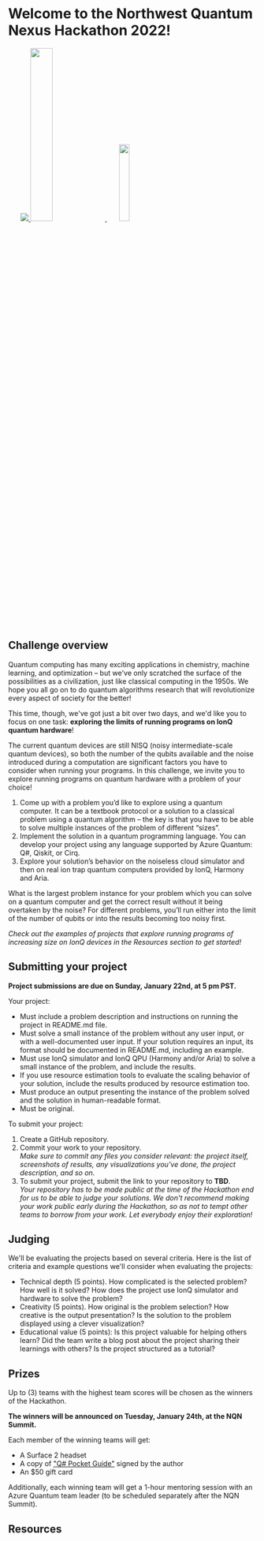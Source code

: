 # Welcome to the Northwest Quantum Nexus Hackathon 2022!

<p align="left">
  <a href="https://nwquantum.com/" target="_blank"><img src="https://nwquantum.com/wp-content/uploads/2020/09/NQN_Logo_03042019_65px.png" style="padding-left: 5%"/> </a>
  <a href="https://azure.microsoft.com/en-us/solutions/quantum-computing/" target="_blank"><img src="https://user-images.githubusercontent.com/10100490/151488491-609828a4-cd1f-4076-b5b2-a8d9fc2d0fa4.png" width="30%"/> </a>
  <a href="https://ionq.com/" target="_blank"><img src="https://user-images.githubusercontent.com/10100490/151488159-da95eb05-9277-4abe-b1ba-b49871d563ed.svg" width="20%" style="padding: 1%;padding-left: 5%"/></a>
</p>

## Challenge overview

Quantum computing has many exciting applications in chemistry, machine learning, and optimization – but we've only scratched the surface of the possibilities as a civilization, just like classical computing in the 1950s. We hope you all go on to do quantum algorithms research that will revolutionize every aspect of society for the better!

This time, though, we've got just a bit over two days, and we'd like you to focus on one task: **exploring the limits of running programs on IonQ quantum hardware**!

The current quantum devices are still NISQ (noisy intermediate-scale quantum devices), so both the number of the qubits available and the noise introduced during a computation are significant factors you have to consider when running your programs. 
In this challenge, we invite you to explore running programs on quantum hardware with a problem of your choice!

1.	Come up with a problem you’d like to explore using a quantum computer. It can be a textbook protocol or a solution to a classical problem using a quantum algorithm – the key is that you have to be able to solve multiple instances of the problem of different “sizes”.
2.	Implement the solution in a quantum programming language. You can develop your project using any language supported by Azure Quantum: Q#, Qiskit, or Cirq.
3.	Explore your solution’s behavior on the noiseless cloud simulator and then on real ion trap quantum computers provided by IonQ, Harmony and Aria.

What is the largest problem instance for your problem which you can solve on a quantum computer and get the correct result without it being overtaken by the noise? For different problems, you’ll run either into the limit of the number of qubits or into the results becoming too noisy first.

*Check out the examples of projects that explore running programs of increasing size on IonQ devices in the Resources section to get started!*

## Submitting your project

**Project submissions are due on Sunday, January 22nd, at 5 pm PST.**

Your project:

* Must include a problem description and instructions on running the project in README.md file.
* Must solve a small instance of the problem without any user input, or with a well-documented user input. If your solution requires an input, its format should be documented in README.md, including an example.
* Must use IonQ simulator and IonQ QPU (Harmony and/or Aria) to solve a small instance of the problem, and include the results. 
* If you use resource estimation tools to evaluate the scaling behavior of your solution, include the results produced by resource estimation too.
* Must produce an output presenting the instance of the problem solved and the solution in human-readable format.
* Must be original.

To submit your project:

1. Create a GitHub repository.
2. Commit your work to your repository.  
   *Make sure to commit any files you consider relevant: the project itself, screenshots of results, any visualizations you've done, the project description, and so on.*
3. To submit your project, submit the link to your repository to **TBD**.  
   *Your repository has to be made public at the time of the Hackathon end for us to be able to judge your solutions. We don't recommend making your work public early during the Hackathon, so as not to tempt other teams to borrow from your work. Let everybody enjoy their exploration!*

## Judging

We'll be evaluating the projects based on several criteria. Here is the list of criteria and example questions we'll consider when evaluating the projects:

* Technical depth (5 points). How complicated is the selected problem? How well is it solved? How does the project use IonQ simulator and hardware to solve the problem?
* Creativity (5 points). How original is the problem selection? How creative is the output presentation? Is the solution to the problem displayed using a clever visualization?
* Educational value (5 points): Is this project valuable for helping others learn? Did the team write a blog post about the project sharing their learnings with others? Is the project structured as a tutorial?

## Prizes

Up to (3) teams with the highest team scores will be chosen as the winners of the Hackathon.

**The winners will be announced on Tuesday, January 24th, at the NQN Summit.**

Each member of the winning teams will get:
* A Surface 2 headset
* A copy of ["Q# Pocket Guide"](https://www.oreilly.com/library/view/q-pocket-guide/9781098108854/) signed by the author
* An $50 gift card

Additionally, each winning team will get a 1-hour mentoring session with an Azure Quantum team leader (to be scheduled separately after the NQN Summit).

## Resources
